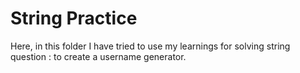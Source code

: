 # String Practice

Here, in this folder I have tried to use my learnings for solving string question : to create a username generator.